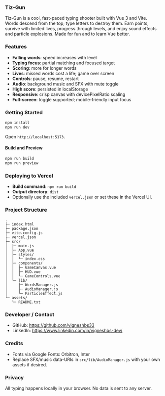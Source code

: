 ### Tiz-Gun

Tiz-Gun is a cool, fast-paced typing shooter built with Vue 3 and Vite. Words descend from the top; type letters to destroy them. Earn points, survive with limited lives, progress through levels, and enjoy sound effects and particle explosions. Made for fun and to learn Vue better.

### Features

- **Falling words**: speed increases with level
- **Typing focus**: partial matching and focused target
- **Scoring**: more for longer words
- **Lives**: missed words cost a life; game over screen
- **Controls**: pause, resume, restart
- **Audio**: background music and SFX with mute toggle
- **High score**: persisted in localStorage
- **Responsive**: crisp canvas with devicePixelRatio scaling
- **Full-screen**: toggle supported; mobile-friendly input focus

### Getting Started

```bash
npm install
npm run dev
```

Open `http://localhost:5173`.

#### Build and Preview

```bash
npm run build
npm run preview
```

### Deploying to Vercel

- **Build command**: `npm run build`
- **Output directory**: `dist`
- Optionally use the included `vercel.json` or set these in the Vercel UI.

### Project Structure

```
.
├─ index.html
├─ package.json
├─ vite.config.js
├─ vercel.json
├─ src/
│  ├─ main.js
│  ├─ App.vue
│  ├─ styles/
│  │  └─ index.css
│  ├─ components/
│  │  ├─ GameCanvas.vue
│  │  ├─ HUD.vue
│  │  └─ GameControls.vue
│  └─ lib/
│     ├─ WordsManager.js
│     ├─ AudioManager.js
│     └─ ParticleEffect.js
└─ assets/
   └─ README.txt
```

### Developer / Contact

- GitHub: https://github.com/vigneshbs33
- LinkedIn: https://www.linkedin.com/in/vigneshbs-dev/

### Credits

- Fonts via Google Fonts: Orbitron, Inter
- Replace SFX/music data-URIs in `src/lib/AudioManager.js` with your own assets if desired.

### Privacy

All typing happens locally in your browser. No data is sent to any server.


